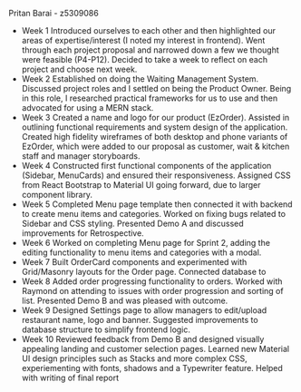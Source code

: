 Pritan Barai - z5309086

* Week 1
    Introduced ourselves to each other and then highlighted our areas of expertise/interest (I noted my interest in frontend). Went through each project proposal and narrowed down a few we thought were feasible (P4-P12). Decided to take a week to reflect on each project and choose next week.
* Week 2
    Established on doing the Waiting Management System. Discussed project roles and I settled on being the Product Owner. Being in this role, I researched practical frameworks for us to use and then advocated for using a MERN stack. 
* Week 3
    Created a name and logo for our product (EzOrder). Assisted in outlining functional requirements and system design of the application. Created high fidelity wireframes of both desktop and phone variants of EzOrder, which were added to our proposal as customer, wait & kitchen staff and manager storyboards. 
* Week 4
    Constructed first functional components of the application (Sidebar, MenuCards) and ensured their responsiveness. Assigned CSS from React Bootstrap to Material UI going forward, due to larger component library.
* Week 5
    Completed Menu page template then connected it with backend to create menu items and categories. Worked on fixing bugs related to Sidebar and CSS styling. Presented Demo A and discussed improvements for Retrospective.
* Week 6
    Worked on completing Menu page for Sprint 2, adding the editing functionality to menu items and categories with a modal.
* Week 7
    Built OrderCard components and experimented with Grid/Masonry layouts for the Order page. Connected database to 
* Week 8
    Added order progressing functionality to orders. Worked with Raymond on attending to issues with order progression and sorting of list. Presented Demo B and was pleased with outcome.
* Week 9
    Designed Settings page to allow managers to edit/upload restaurant name, logo and  banner. Suggested improvements to database structure to simplify frontend logic.
* Week 10
    Reviewed feedback from Demo B and designed visually appealing landing and customer selection pages. Learned new Material UI design principles such as Stacks and more complex CSS, experiementing with fonts, shadows and a Typewriter feature. Helped with writing of final report 